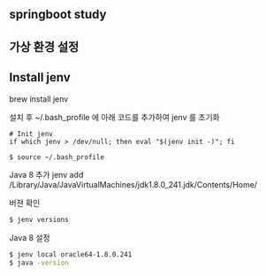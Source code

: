 ## springboot study
## 가상 환경 설정
## Install jenv
brew install jenv

설치 후 ~/.bash_profile 에 아래 코드를 추가하여 jenv 를 초기화
```
# Init jenv
if which jenv > /dev/null; then eval "$(jenv init -)"; fi
```

```bash
$ source ~/.bash_profile
```

Java 8 추가
jenv add /Library/Java/JavaVirtualMachines/jdk1.8.0_241.jdk/Contents/Home/

버젼 확인
```bash
$ jenv versions
```

Java 8 설정
```bash
$ jenv local oracle64-1.8.0.241
$ java -version
```

